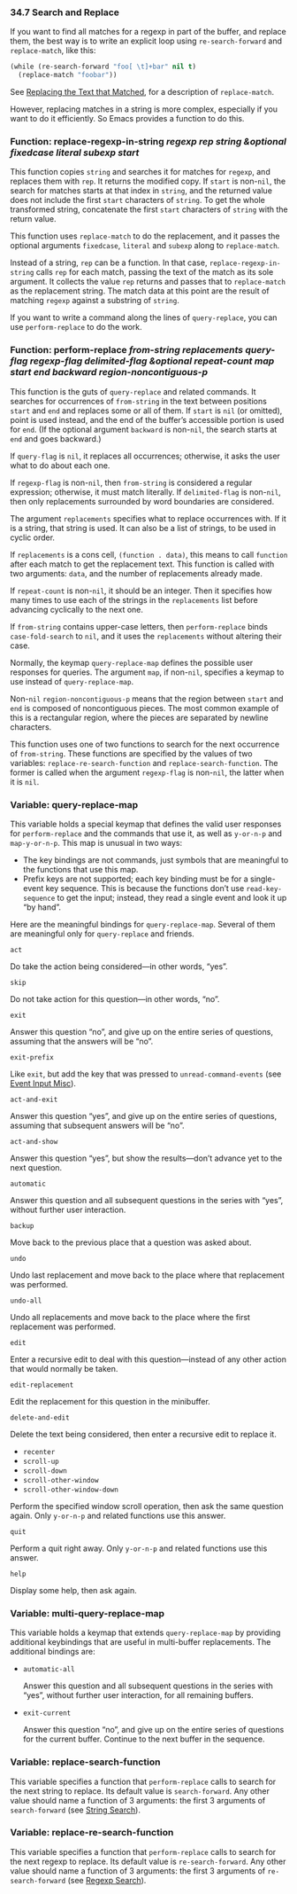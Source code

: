 

### 34.7 Search and Replace

If you want to find all matches for a regexp in part of the buffer, and replace them, the best way is to write an explicit loop using `re-search-forward` and `replace-match`, like this:

```lisp
(while (re-search-forward "foo[ \t]+bar" nil t)
  (replace-match "foobar"))
```

See [Replacing the Text that Matched](Replacing-Match.html), for a description of `replace-match`.

However, replacing matches in a string is more complex, especially if you want to do it efficiently. So Emacs provides a function to do this.

### Function: **replace-regexp-in-string** *regexp rep string \&optional fixedcase literal subexp start*

This function copies `string` and searches it for matches for `regexp`, and replaces them with `rep`. It returns the modified copy. If `start` is non-`nil`, the search for matches starts at that index in `string`, and the returned value does not include the first `start` characters of `string`. To get the whole transformed string, concatenate the first `start` characters of `string` with the return value.

This function uses `replace-match` to do the replacement, and it passes the optional arguments `fixedcase`, `literal` and `subexp` along to `replace-match`.

Instead of a string, `rep` can be a function. In that case, `replace-regexp-in-string` calls `rep` for each match, passing the text of the match as its sole argument. It collects the value `rep` returns and passes that to `replace-match` as the replacement string. The match data at this point are the result of matching `regexp` against a substring of `string`.

If you want to write a command along the lines of `query-replace`, you can use `perform-replace` to do the work.

### Function: **perform-replace** *from-string replacements query-flag regexp-flag delimited-flag \&optional repeat-count map start end backward region-noncontiguous-p*

This function is the guts of `query-replace` and related commands. It searches for occurrences of `from-string` in the text between positions `start` and `end` and replaces some or all of them. If `start` is `nil` (or omitted), point is used instead, and the end of the buffer’s accessible portion is used for `end`. (If the optional argument `backward` is non-`nil`, the search starts at `end` and goes backward.)

If `query-flag` is `nil`, it replaces all occurrences; otherwise, it asks the user what to do about each one.

If `regexp-flag` is non-`nil`, then `from-string` is considered a regular expression; otherwise, it must match literally. If `delimited-flag` is non-`nil`, then only replacements surrounded by word boundaries are considered.

The argument `replacements` specifies what to replace occurrences with. If it is a string, that string is used. It can also be a list of strings, to be used in cyclic order.

If `replacements` is a cons cell, `(function . data)`, this means to call `function` after each match to get the replacement text. This function is called with two arguments: `data`, and the number of replacements already made.

If `repeat-count` is non-`nil`, it should be an integer. Then it specifies how many times to use each of the strings in the `replacements` list before advancing cyclically to the next one.

If `from-string` contains upper-case letters, then `perform-replace` binds `case-fold-search` to `nil`, and it uses the `replacements` without altering their case.

Normally, the keymap `query-replace-map` defines the possible user responses for queries. The argument `map`, if non-`nil`, specifies a keymap to use instead of `query-replace-map`.

Non-`nil` `region-noncontiguous-p` means that the region between `start` and `end` is composed of noncontiguous pieces. The most common example of this is a rectangular region, where the pieces are separated by newline characters.

This function uses one of two functions to search for the next occurrence of `from-string`. These functions are specified by the values of two variables: `replace-re-search-function` and `replace-search-function`. The former is called when the argument `regexp-flag` is non-`nil`, the latter when it is `nil`.

### Variable: **query-replace-map**

This variable holds a special keymap that defines the valid user responses for `perform-replace` and the commands that use it, as well as `y-or-n-p` and `map-y-or-n-p`. This map is unusual in two ways:

*   The key bindings are not commands, just symbols that are meaningful to the functions that use this map.
*   Prefix keys are not supported; each key binding must be for a single-event key sequence. This is because the functions don’t use `read-key-sequence` to get the input; instead, they read a single event and look it up “by hand”.

Here are the meaningful bindings for `query-replace-map`. Several of them are meaningful only for `query-replace` and friends.

`act`

Do take the action being considered—in other words, “yes”.

`skip`

Do not take action for this question—in other words, “no”.

`exit`

Answer this question “no”, and give up on the entire series of questions, assuming that the answers will be “no”.

`exit-prefix`

Like `exit`, but add the key that was pressed to `unread-command-events` (see [Event Input Misc](Event-Input-Misc.html)).

`act-and-exit`

Answer this question “yes”, and give up on the entire series of questions, assuming that subsequent answers will be “no”.

`act-and-show`

Answer this question “yes”, but show the results—don’t advance yet to the next question.

`automatic`

Answer this question and all subsequent questions in the series with “yes”, without further user interaction.

`backup`

Move back to the previous place that a question was asked about.

`undo`

Undo last replacement and move back to the place where that replacement was performed.

`undo-all`

Undo all replacements and move back to the place where the first replacement was performed.

`edit`

Enter a recursive edit to deal with this question—instead of any other action that would normally be taken.

`edit-replacement`

Edit the replacement for this question in the minibuffer.

`delete-and-edit`

Delete the text being considered, then enter a recursive edit to replace it.

*   `recenter`
*   `scroll-up`
*   `scroll-down`
*   `scroll-other-window`
*   `scroll-other-window-down`

Perform the specified window scroll operation, then ask the same question again. Only `y-or-n-p` and related functions use this answer.

`quit`

Perform a quit right away. Only `y-or-n-p` and related functions use this answer.

`help`

Display some help, then ask again.

### Variable: **multi-query-replace-map**

This variable holds a keymap that extends `query-replace-map` by providing additional keybindings that are useful in multi-buffer replacements. The additional bindings are:

*   `automatic-all`

    Answer this question and all subsequent questions in the series with “yes”, without further user interaction, for all remaining buffers.

*   `exit-current`

    Answer this question “no”, and give up on the entire series of questions for the current buffer. Continue to the next buffer in the sequence.

### Variable: **replace-search-function**

This variable specifies a function that `perform-replace` calls to search for the next string to replace. Its default value is `search-forward`. Any other value should name a function of 3 arguments: the first 3 arguments of `search-forward` (see [String Search](String-Search.html)).

### Variable: **replace-re-search-function**

This variable specifies a function that `perform-replace` calls to search for the next regexp to replace. Its default value is `re-search-forward`. Any other value should name a function of 3 arguments: the first 3 arguments of `re-search-forward` (see [Regexp Search](Regexp-Search.html)).
